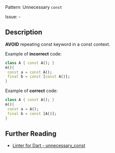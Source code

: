Pattern: Unnecessary `const`

Issue: -

## Description

**AVOID** repeating const keyword in a const context.

Example of **incorrect** code:
```dart
class A { const A(); }
m(){
 const a = const A();
 final b = const [const A()];
}
```

Example of **correct** code:
```dart
class A { const A(); }
m(){
 const a = A();
 final b = const [A()];
}
```

## Further Reading

* [Linter for Dart - unnecessary_const](https://dart-lang.github.io/linter/lints/unnecessary_const.html)